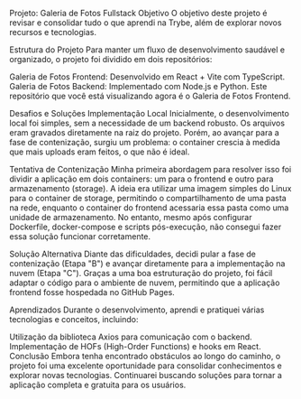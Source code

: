 Projeto: Galeria de Fotos Fullstack
Objetivo
O objetivo deste projeto é revisar e consolidar tudo o que aprendi na Trybe, além de explorar novos recursos e tecnologias.

Estrutura do Projeto
Para manter um fluxo de desenvolvimento saudável e organizado, o projeto foi dividido em dois repositórios:

Galeria de Fotos Frontend: Desenvolvido em React + Vite com TypeScript.
Galeria de Fotos Backend: Implementado com Node.js e Python.
Este repositório que você está visualizando agora é o Galeria de Fotos Frontend.

Desafios e Soluções
Implementação Local
Inicialmente, o desenvolvimento local foi simples, sem a necessidade de um backend robusto. Os arquivos eram gravados diretamente na raiz do projeto. Porém, ao avançar para a fase de contenização, surgiu um problema: o container crescia à medida que mais uploads eram feitos, o que não é ideal.

Tentativa de Contenização
Minha primeira abordagem para resolver isso foi dividir a aplicação em dois containers: um para o frontend e outro para armazenamento (storage). A ideia era utilizar uma imagem simples do Linux para o container de storage, permitindo o compartilhamento de uma pasta na rede, enquanto o container do frontend acessaria essa pasta como uma unidade de armazenamento. No entanto, mesmo após configurar Dockerfile, docker-compose e scripts pós-execução, não consegui fazer essa solução funcionar corretamente.

Solução Alternativa
Diante das dificuldades, decidi pular a fase de contenização (Etapa "B") e avançar diretamente para a implementação na nuvem (Etapa "C"). Graças a uma boa estruturação do projeto, foi fácil adaptar o código para o ambiente de nuvem, permitindo que a aplicação frontend fosse hospedada no GitHub Pages.

Aprendizados
Durante o desenvolvimento, aprendi e pratiquei várias tecnologias e conceitos, incluindo:

Utilização da biblioteca Axios para comunicação com o backend.
Implementação de HOFs (High-Order Functions) e hooks em React.
Conclusão
Embora tenha encontrado obstáculos ao longo do caminho, o projeto foi uma excelente oportunidade para consolidar conhecimentos e explorar novas tecnologias. Continuarei buscando soluções para tornar a aplicação completa e gratuita para os usuários.
